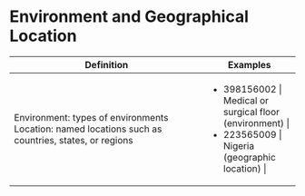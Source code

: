# Environment and Geographical Location

<table><thead><tr><th width="325.8359375">Definition</th><th>Examples</th></tr></thead><tbody><tr><td>Environment: types of environments Location: named locations such as countries, states, or regions</td><td><ul><li>398156002 | Medical or surgical floor (environment) | </li><li>223565009 | Nigeria (geographic location) |</li></ul></td></tr></tbody></table>
